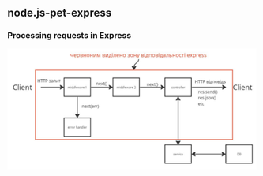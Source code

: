 ## node.js-pet-express

### Processing requests in Express
![Screenshoot-1](./assets/screenshot1.jpg)